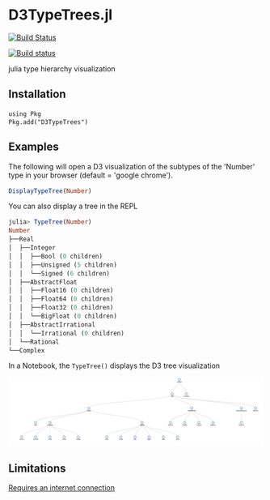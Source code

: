 # D3TypeTrees.jl

[![Build Status](https://travis-ci.org/claytonpbarrows/D3TypeTrees.jl.svg?branch=master)](https://travis-ci.org/claytonpbarrows/D3TypeTrees.jl)

[![Build status](https://ci.appveyor.com/api/projects/status/gj8ndhle09g9dknt?svg=true)](https://ci.appveyor.com/project/claytonpbarrows/d3typetrees-jl)


julia type hierarchy visualization

## Installation

```
using Pkg
Pkg.add("D3TypeTrees")
```

## Examples

The following will open a D3 visualization of the subtypes of the 'Number' type in your browser (default = 'google chrome').

```julia
DisplayTypeTree(Number)
```

You can also display a tree in the REPL

```julia
julia> TypeTree(Number)
Number
├──Real
│  ├──Integer
│  │  ├──Bool (0 children)
│  │  ├──Unsigned (5 children)
│  │  └──Signed (6 children)
│  ├──AbstractFloat
│  │  ├──Float16 (0 children)
│  │  ├──Float64 (0 children)
│  │  ├──Float32 (0 children)
│  │  └──BigFloat (0 children)
│  ├──AbstractIrrational
│  │  └──Irrational (0 children)
│  └──Rational
└──Complex
```

In a Notebook, the `TypeTree()` displays the D3 tree visualization 

![Tree](Number-tree.png)

## Limitations

[Requires an internet connection](https://github.com/sisl/D3Trees.jl/blob/master/README.md#limitations)